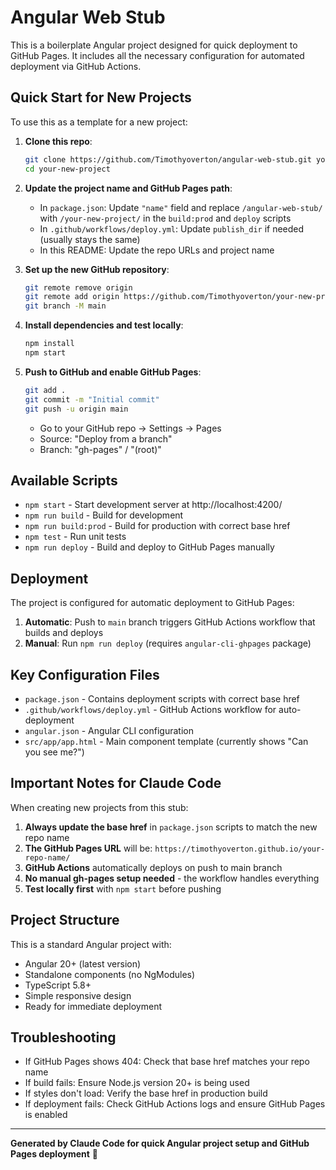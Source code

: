 # Angular Web Stub

This is a boilerplate Angular project designed for quick deployment to GitHub Pages. It includes all the necessary configuration for automated deployment via GitHub Actions.

## Quick Start for New Projects

To use this as a template for a new project:

1. **Clone this repo**:
   ```bash
   git clone https://github.com/Timothyoverton/angular-web-stub.git your-new-project
   cd your-new-project
   ```

2. **Update the project name and GitHub Pages path**:
   - In `package.json`: Update `"name"` field and replace `/angular-web-stub/` with `/your-new-project/` in the `build:prod` and `deploy` scripts
   - In `.github/workflows/deploy.yml`: Update `publish_dir` if needed (usually stays the same)
   - In this README: Update the repo URLs and project name

3. **Set up the new GitHub repository**:
   ```bash
   git remote remove origin
   git remote add origin https://github.com/Timothyoverton/your-new-project.git
   git branch -M main
   ```

4. **Install dependencies and test locally**:
   ```bash
   npm install
   npm start
   ```

5. **Push to GitHub and enable GitHub Pages**:
   ```bash
   git add .
   git commit -m "Initial commit"
   git push -u origin main
   ```
   - Go to your GitHub repo → Settings → Pages
   - Source: "Deploy from a branch"
   - Branch: "gh-pages" / "(root)"

## Available Scripts

- `npm start` - Start development server at http://localhost:4200/
- `npm run build` - Build for development
- `npm run build:prod` - Build for production with correct base href
- `npm test` - Run unit tests
- `npm run deploy` - Build and deploy to GitHub Pages manually

## Deployment

The project is configured for automatic deployment to GitHub Pages:

1. **Automatic**: Push to `main` branch triggers GitHub Actions workflow that builds and deploys
2. **Manual**: Run `npm run deploy` (requires `angular-cli-ghpages` package)

## Key Configuration Files

- `package.json` - Contains deployment scripts with correct base href
- `.github/workflows/deploy.yml` - GitHub Actions workflow for auto-deployment
- `angular.json` - Angular CLI configuration
- `src/app/app.html` - Main component template (currently shows "Can you see me?")

## Important Notes for Claude Code

When creating new projects from this stub:

1. **Always update the base href** in `package.json` scripts to match the new repo name
2. **The GitHub Pages URL** will be: `https://timothyoverton.github.io/your-repo-name/`
3. **GitHub Actions** automatically deploys on push to main branch
4. **No manual gh-pages setup needed** - the workflow handles everything
5. **Test locally first** with `npm start` before pushing

## Project Structure

This is a standard Angular project with:
- Angular 20+ (latest version)
- Standalone components (no NgModules)
- TypeScript 5.8+
- Simple responsive design
- Ready for immediate deployment

## Troubleshooting

- If GitHub Pages shows 404: Check that base href matches your repo name
- If build fails: Ensure Node.js version 20+ is being used
- If styles don't load: Verify the base href in production build
- If deployment fails: Check GitHub Actions logs and ensure GitHub Pages is enabled

---

**Generated by Claude Code for quick Angular project setup and GitHub Pages deployment** 🚀
